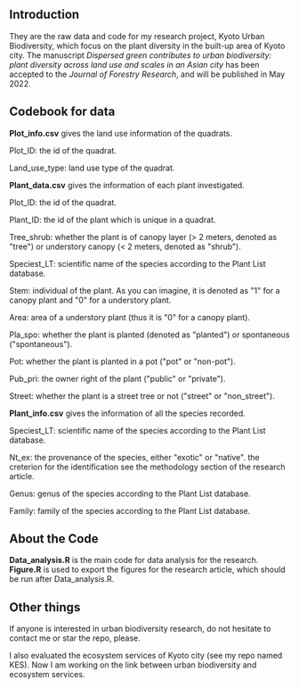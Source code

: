 ## Introduction 

They are the raw data and code for my research project, Kyoto Urban Biodiversity, which focus on the plant diversity in the built-up area of Kyoto city. 
The manuscript *Dispersed green contributes to urban biodiversity: plant diversity across land use and scales in an Asian city* has been accepted to the *Journal of Forestry Research*, and will be published in May 2022. 

## Codebook for data 

**Plot_info.csv** gives the land use information of the quadrats. 

Plot_ID: the id of the quadrat. 

Land_use_type: land use type of the quadrat. 

**Plant_data.csv** gives the information of each plant investigated. 

Plot_ID: the id of the quadrat. 

Plant_ID: the id of the plant which is unique in a quadrat. 

Tree_shrub: whether the plant is of canopy layer (> 2 meters, denoted as "tree") or understory canopy (< 2 meters, denoted as "shrub"). 

Speciest_LT: scientific name of the species according to the Plant List database. 

Stem: individual of the plant. As you can imagine, it is denoted as "1" for a canopy plant and "0" for a understory plant. 

Area: area of a understory plant (thus it is "0" for a canopy plant). 

Pla_spo: whether the plant is planted (denoted as "planted") or spontaneous ("spontaneous"). 

Pot: whether the plant is planted in a pot ("pot" or "non-pot"). 

Pub_pri: the owner right of the plant ("public" or "private"). 

Street: whether the plant is a street tree or not ("street" or "non_street"). 

**Plant_info.csv** gives the information of all the species recorded. 

Speciest_LT: scientific name of the species according to the Plant List database. 

Nt_ex: the provenance of the species, either "exotic" or "native". the creterion for the identification see the methodology section of the research article. 

Genus: genus of the species according to the Plant List database. 

Family: family of the species according to the Plant List database. 

## About the Code

**Data_analysis.R** is the main code for data analysis for the research. 
**Figure.R** is used to export the figures for the research article, which should be run after Data_analysis.R. 

## Other things 

If anyone is interested in urban biodiversity research, do not hesitate to contact me or star the repo, please. 

I also evaluated the ecosystem services of Kyoto city (see my repo named KES). 
Now I am working on the link between urban biodiversity and ecosystem services. 
